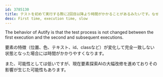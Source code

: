 ```yaml
---
id: 3785130
title: テストを初めて実行する際に2回目以降より時間がかかることがあるみたいです。なぜですか？
desc: First time, execution time, slow
---
```


The behavior of Autify is that the test process is not changed between the first execution and the second and subsequent executions.

要素の特徴（位置、色、テキスト、id、classなど）が変化して完全一致しない状態となった場合には時間がかかりやすくなります。

また、可能性としては低いですが、現在要素探索AIの大幅改修を進めておりその影響が生じた可能性もあります。
